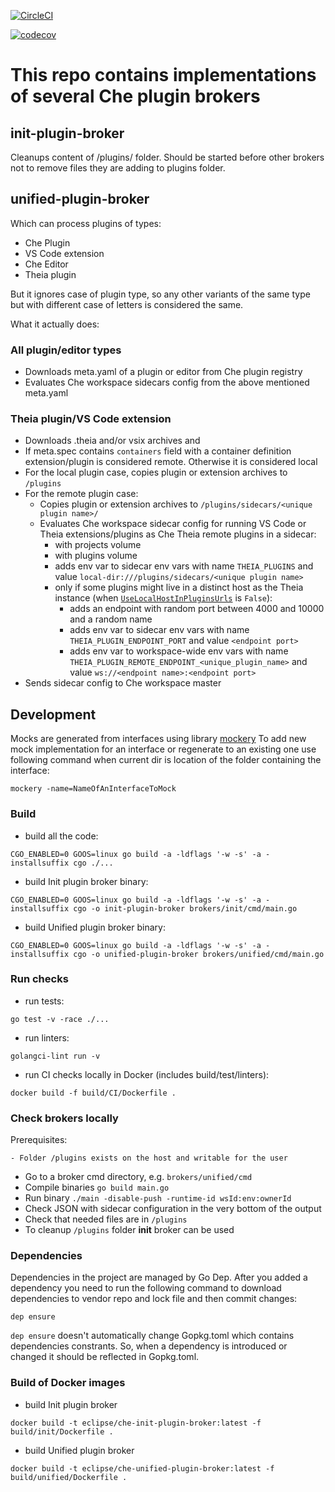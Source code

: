 [![CircleCI](https://circleci.com/gh/eclipse/che-plugin-broker.svg?style=svg)](https://circleci.com/gh/eclipse/che-plugin-broker)

[![codecov](https://codecov.io/gh/eclipse/che-plugin-broker/branch/master/graph/badge.svg)](https://codecov.io/gh/eclipse/che-plugin-broker)

# This repo contains implementations of several Che plugin brokers

## init-plugin-broker

Cleanups content of /plugins/ folder.
Should be started before other brokers not to remove files they are adding to plugins folder.

## unified-plugin-broker

Which can process plugins of types:
- Che Plugin
- VS Code extension
- Che Editor
- Theia plugin

But it ignores case of plugin type, so any other variants of the same type but with different case of letters is considered the same.

What it actually does:

### All plugin/editor types

- Downloads meta.yaml of a plugin or editor from Che plugin registry 
- Evaluates Che workspace sidecars config from the above mentioned meta.yaml

### Theia plugin/VS Code extension

- Downloads .theia and/or vsix archives and
- If meta.spec contains `containers` field with a container definition extension/plugin is considered remote. Otherwise it is considered local
- For the local plugin case, copies plugin or extension archives to `/plugins`
- For the remote plugin case:
  - Copies plugin or extension archives to `/plugins/sidecars/<unique plugin name>/`
  - Evaluates Che workspace sidecar config for running VS Code or Theia extensions/plugins as Che Theia remote plugins in a sidecar:
    - with projects volume
    - with plugins volume
    - adds env var to sidecar env vars with name
   `THEIA_PLUGINS` and value `local-dir:///plugins/sidecars/<unique plugin name>`
    - only if some plugins might live in a distinct host as the Theia instance (when [`UseLocalHostInPluginsUrls`](https://github.com/eclipse/che-plugin-broker/blob/23a7e2dba19527a19b5cf8fdfaac90c020d3e9ae/cfg/cfg.go#L58) is `False`):
      - adds an endpoint with random port between 4000 and 10000 and a random name
      - adds env var to sidecar env vars with name
     `THEIA_PLUGIN_ENDPOINT_PORT` and value `<endpoint port>`
      - adds env var to workspace-wide env vars with name
     `THEIA_PLUGIN_REMOTE_ENDPOINT_<unique_plugin_name>` and value
     `ws://<endpoint name>:<endpoint port>`
- Sends sidecar config to Che workspace master

## Development

Mocks are generated from interfaces using library [mockery](https://github.com/vektra/mockery)
To add new mock implementation for an interface or regenerate to an existing one use following
command when current dir is location of the folder containing the interface:

```shell
mockery -name=NameOfAnInterfaceToMock
```

### Build

- build all the code:

```shell
CGO_ENABLED=0 GOOS=linux go build -a -ldflags '-w -s' -a -installsuffix cgo ./...
```

- build Init plugin broker binary:

```shell
CGO_ENABLED=0 GOOS=linux go build -a -ldflags '-w -s' -a -installsuffix cgo -o init-plugin-broker brokers/init/cmd/main.go
```

- build Unified plugin broker binary:

```shell
CGO_ENABLED=0 GOOS=linux go build -a -ldflags '-w -s' -a -installsuffix cgo -o unified-plugin-broker brokers/unified/cmd/main.go
```

### Run checks

- run tests:

```shell
go test -v -race ./...
```

- run linters:

```shell
golangci-lint run -v
```

- run CI checks locally in Docker (includes build/test/linters):

```shell
docker build -f build/CI/Dockerfile .
```

### Check brokers locally

Prerequisites:

    - Folder /plugins exists on the host and writable for the user

- Go to a broker cmd directory, e.g. `brokers/unified/cmd`
- Compile binaries `go build main.go`
- Run binary `./main -disable-push -runtime-id wsId:env:ownerId`
- Check JSON with sidecar configuration in the very bottom of the output
- Check that needed files are in `/plugins`
- To cleanup `/plugins` folder **init** broker can be used

### Dependencies

Dependencies in the project are managed by Go Dep.
After you added a dependency you need to run the following command to download dependencies to vendor repo and lock file and then commit changes:

```shell
dep ensure
```

`dep ensure` doesn't automatically change Gopkg.toml which contains dependencies constrants.
So, when a dependency is introduced or changed it should be reflected in Gopkg.toml.

### Build of Docker images

- build Init plugin broker

```shell
docker build -t eclipse/che-init-plugin-broker:latest -f build/init/Dockerfile .
```

- build Unified plugin broker

```shell
docker build -t eclipse/che-unified-plugin-broker:latest -f build/unified/Dockerfile .
```
